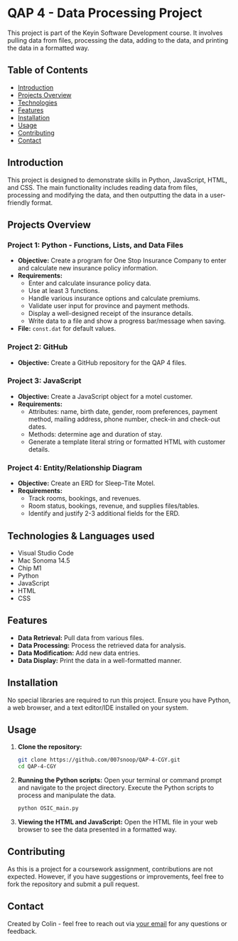 
# QAP 4 - Data Processing Project

This project is part of the Keyin Software Development course. It involves pulling data from files, processing the data, adding to the data, and printing the data in a formatted way.

## Table of Contents

- [Introduction](#introduction)
- [Projects Overview](#projects-overview)
- [Technologies](#technologies)
- [Features](#features)
- [Installation](#installation)
- [Usage](#usage)
- [Contributing](#contributing)
- [Contact](#contact)

## Introduction

This project is designed to demonstrate skills in Python, JavaScript, HTML, and CSS. The main functionality includes reading data from files, processing and modifying the data, and then outputting the data in a user-friendly format.

## Projects Overview

### Project 1: Python - Functions, Lists, and Data Files
- **Objective:** Create a program for One Stop Insurance Company to enter and calculate new insurance policy information.
- **Requirements:**
  - Enter and calculate insurance policy data.
  - Use at least 3 functions.
  - Handle various insurance options and calculate premiums.
  - Validate user input for province and payment methods.
  - Display a well-designed receipt of the insurance details.
  - Write data to a file and show a progress bar/message when saving.
- **File:** `const.dat` for default values.

### Project 2: GitHub
- **Objective:** Create a GitHub repository for the QAP 4 files.


### Project 3: JavaScript
- **Objective:** Create a JavaScript object for a motel customer.
- **Requirements:**
  - Attributes: name, birth date, gender, room preferences, payment method, mailing address, phone number, check-in and check-out dates.
  - Methods: determine age and duration of stay.
  - Generate a template literal string or formatted HTML with customer details.

### Project 4: Entity/Relationship Diagram
- **Objective:** Create an ERD for Sleep-Tite Motel.
- **Requirements:**
  - Track rooms, bookings, and revenues.
  - Room status, bookings, revenue, and supplies files/tables.
  - Identify and justify 2-3 additional fields for the ERD.

## Technologies & Languages used

- Visual Studio Code
- Mac Sonoma 14.5
- Chip M1
- Python
- JavaScript
- HTML
- CSS

## Features

- **Data Retrieval:** Pull data from various files.
- **Data Processing:** Process the retrieved data for analysis.
- **Data Modification:** Add new data entries.
- **Data Display:** Print the data in a well-formatted manner.

## Installation

No special libraries are required to run this project. Ensure you have Python, a web browser, and a text editor/IDE installed on your system.

## Usage

1. **Clone the repository:**
   ```bash
   git clone https://github.com/007snoop/QAP-4-CGY.git
   cd QAP-4-CGY
   ```

2. **Running the Python scripts:**
   Open your terminal or command prompt and navigate to the project directory. Execute the Python scripts to process and manipulate the data.
   ```bash
   python OSIC_main.py
   ```

3. **Viewing the HTML and JavaScript:**
   Open the HTML file in your web browser to see the data presented in a formatted way.

## Contributing

As this is a project for a coursework assignment, contributions are not expected. However, if you have suggestions or improvements, feel free to fork the repository and submit a pull request.

## Contact

Created by Colin - feel free to reach out via [your email](mailto:30kozak.coding@gmail.com) for any questions or feedback.

